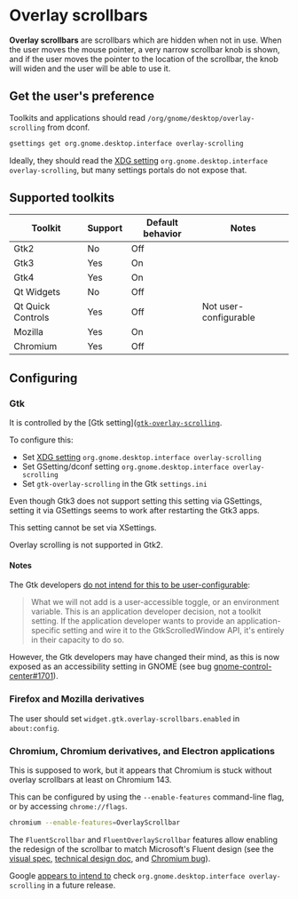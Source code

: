 # Overlay scrollbars

**Overlay scrollbars** are scrollbars which are hidden when not in use. When the user moves the mouse pointer, a very narrow scrollbar knob is shown, and if the user moves the pointer to the location of the scrollbar, the knob will widen and the user will be able to use it.

## Get the user's preference

Toolkits and applications should read `/org/gnome/desktop/overlay-scrolling` from dconf.

```bash
gsettings get org.gnome.desktop.interface overlay-scrolling
```

Ideally, they should read the [XDG setting](/interfaces/xdg-settings) `org.gnome.desktop.interface overlay-scrolling`, but many settings portals do not expose that.

## Supported toolkits

| Toolkit           | Support | Default behavior | Notes                 |
| ----------------- | ------- | ---------------- | --------------------- |
| Gtk2              | No      | Off              |                       |
| Gtk3              | Yes     | On               |                       |
| Gtk4              | Yes     | On               |                       |
| Qt Widgets        | No      | Off              |                       |
| Qt Quick Controls | Yes     | Off              | Not user-configurable |
| Mozilla           | Yes     | On               |                       |
| Chromium          | Yes     | Off |                       |

## Configuring

### Gtk

It is controlled by the [Gtk setting]([`gtk-overlay-scrolling`](https://docs.gtk.org/gtk4/property.Settings.gtk-overlay-scrolling.html).

To configure this:
* Set [XDG setting](/interfaces/xdg-settings) `org.gnome.desktop.interface overlay-scrolling`
* Set GSetting/dconf setting `org.gnome.desktop.interface overlay-scrolling`
* Set `gtk-overlay-scrolling` in the Gtk `settings.ini`

Even though Gtk3 does not support setting this setting via GSettings, setting it via GSettings seems to work after restarting the Gtk3 apps.

This setting cannot be set via XSettings.

Overlay scrolling is not supported in Gtk2.

#### Notes

The Gtk developers [do not intend for this to be user-configurable](https://bugzilla.gnome.org/show_bug.cgi?id=790677):

> What we will not add is a user-accessible toggle, or an environment variable. This is an application developer decision, not a toolkit setting. If the application developer wants to provide an application-specific setting and wire it to the GtkScrolledWindow API, it's entirely in their capacity to do so.

However, the Gtk developers may have changed their mind, as this is now exposed as an accessibility setting in GNOME (see bug [gnome-control-center#1701](https://gitlab.gnome.org/GNOME/gnome-control-center/-/issues/1701)).

### Firefox and Mozilla derivatives

The user should set `widget.gtk.overlay-scrollbars.enabled` in `about:config`.

### Chromium, Chromium derivatives, and Electron applications

This is supposed to work, but it appears that Chromium is stuck without overlay scrollbars at least on Chromium 143.

This can be configured by using the `--enable-features` command-line flag, or by accessing `chrome://flags`.

```bash
chromium --enable-features=OverlayScrollbar
```

The `FluentScrollbar` and `FluentOverlayScrollbar` features allow enabling the redesign of the scrollbar to match Microsoft's Fluent design (see the [visual spec](https://docs.google.com/document/d/1haDpb1QIh2PaLwsQD1i4WHFq_5_jSK3XK9lhgSs4WkM/edit?tab=t.0), [technical design doc](https://docs.google.com/document/d/1GCmz2nbJV1XiopoLHnlrVaHCjhQMdiyDfPN_a22OIjU/edit?tab=t.0), and [Chromium bug](https://issues.chromium.org/issues/40213017)). 

Google [appears to intend to](https://issues.chromium.org/issues/427971927) check `org.gnome.desktop.interface overlay-scrolling` in a future release.
